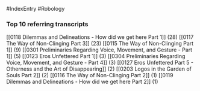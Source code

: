 #IndexEntry #Robology

### Top 10 referring transcripts
[[0118 Dilemmas and Delineations - How did we get here Part 1]] (28)
[[0117 The Way of Non-Clinging Part 3]] (23)
[[0115 The Way of Non-Clinging Part 1]] (9)
[[0301 Preliminaries Regarding Voice, Movement, and Gesture - Part 1]] (5)
[[0123 Eros Unfettered Part 1]] (3)
[[0304 Preliminaries Regarding Voice, Movement, and Gesture - Part 4]] (3)
[[0127 Eros Unfettered Part 5 - Otherness and the Art of Disappearing]] (2)
[[0203 Logos in the Garden of Souls Part 2]] (2)
[[0116 The Way of Non-Clinging Part 2]] (1)
[[0119 Dilemmas and Delineations - How did we get here Part 2]] (1)

